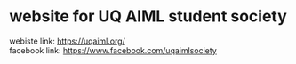 # website for UQ AIML student society  

webiste link: https://uqaiml.org/  
facebook link: https://www.facebook.com/uqaimlsociety  
